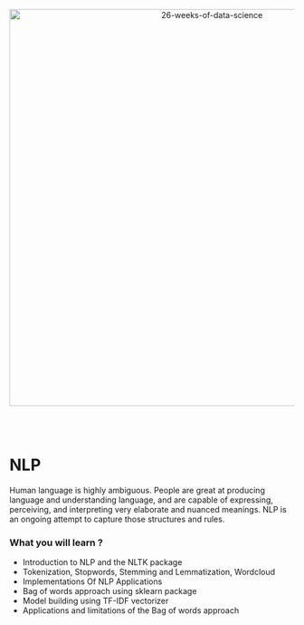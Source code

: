 <p align="center">
  <img src="https://d24cdstip7q8pz.cloudfront.net/t/t20180406174744/content/common/images/26-weeks-of-data-science-banner.jpg" width="700" title="26-weeks-of-data-science">
</p>

<br/><br/>



# NLP

Human language is highly ambiguous. People are great at producing language and understanding language, and are capable of expressing, perceiving, and interpreting very elaborate and nuanced meanings.  NLP is an ongoing attempt to capture those structures and rules.



### What you will learn ?
* Introduction to NLP and the NLTK package
* Tokenization, Stopwords, Stemming and Lemmatization, Wordcloud
* Implementations Of NLP Applications
* Bag of words approach using sklearn package
* Model building using TF-IDF vectorizer
* Applications and limitations of the Bag of words approach

